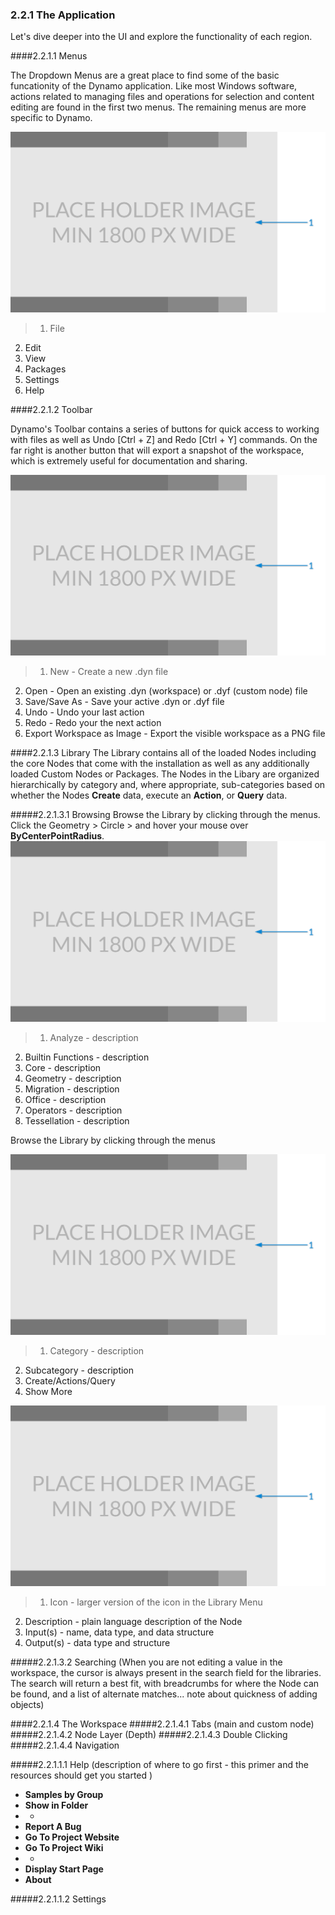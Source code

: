 ### 2.2.1 The Application

Let's dive deeper into the UI and explore the functionality of each region. 

####2.2.1.1 Menus

The Dropdown Menus are a great place to find some of the basic funcationity of the Dynamo application. Like most Windows software, actions related to managing files and operations for selection and content editing are found in the first two menus. The remaining menus are more specific to Dynamo. 

![Callouts](images/Placeholder.png)
> 1. File
2. Edit
3. View
4. Packages
5. Settings
6. Help

####2.2.1.2	Toolbar

Dynamo's Toolbar contains a series of buttons for quick access to working with files as well as Undo [Ctrl + Z] and Redo [Ctrl + Y] commands. On the far right is another button that will export a snapshot of the workspace, which is extremely useful for documentation and sharing.

![Callouts for toolbar](images/Placeholder.png)

> 1. New - Create a new .dyn file
2. Open - Open an existing .dyn (workspace) or .dyf (custom node) file
3. Save/Save As - Save your active .dyn or .dyf file
4. Undo - Undo your last action
5. Redo - Redo your the next action
6. Export Workspace as Image - Export the visible workspace as a PNG file

####2.2.1.3	Library
The Library contains all of the loaded Nodes including the core Nodes that come with the installation as well as any additionally loaded Custom Nodes or Packages. The Nodes in the Libary are organized hierarchically by category and, where appropriate, sub-categories based on whether the Nodes **Create** data, execute an **Action**, or **Query** data. 

#####2.2.1.3.1	Browsing
Browse the Library by clicking through the menus. Click the Geometry > Circle > and hover your mouse over **ByCenterPointRadius**. 
![Callouts on sections of library](images/Placeholder.png)
>1. Analyze - description
2. Builtin Functions - description
3. Core - description
4. Geometry - description
5. Migration - description
6. Office - description
7. Operators - description
8. Tessellation - description

Browse the Library by clicking through the menus

![Click through - callout the heirarchy of the library](images/Placeholder.png)
>1. Category - description
2. Subcategory - description
3. Create/Actions/Query
4. Show More

![Hover over functionality - callout the parts of the pop up](images/Placeholder.png)
>1. Icon - larger version of the icon in the Library Menu
2. Description - plain language description of the Node
3. Input(s) - name,  data type, and data structure  
4. Output(s) - data type and structure

#####2.2.1.3.2	Searching
(When you are not editing a value in the workspace, the cursor is always present in the search field for the libraries. The search will return a best fit, with breadcrumbs for where the Node can be found, and a list of alternate matches... note about quickness of adding objects)

####2.2.1.4	The Workspace
#####2.2.1.4.1	Tabs (main and custom node)
#####2.2.1.4.2	Node Layer (Depth)
#####2.2.1.4.3	Double Clicking
#####2.2.1.4.4  Navigation



#####2.2.1.1.1	Help 
(description of where to go first - this primer and the resources should get you started )

* **Samples by Group**
* **Show in Folder**
* -
* **Report A Bug**
* **Go To Project Website**
* **Go To Project Wiki**
* -
* **Display Start Page**
* **About**

#####2.2.1.1.2	Settings